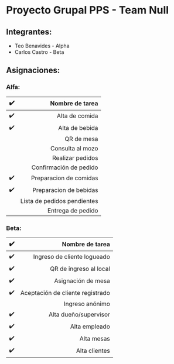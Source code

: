 # Proyecto Grupal PPS - Team Null

## Integrantes:

-   Teo Benavides - Alpha
-   Carlos Castro - Beta

## Asignaciones:

### Alfa:

| :heavy_check_mark: |             Nombre de tarea |
| -----------------: | --------------------------: |
| :heavy_check_mark: |              Alta de comida |
| :heavy_check_mark: |              Alta de bebida |
|                    |                  QR de mesa |
|                    |            Consulta al mozo |
|                    |            Realizar pedidos |
|                    |      Confirmación de pedido |
| :heavy_check_mark: |      Preparacion de comidas |
| :heavy_check_mark: |      Preparacion de bebidas |
|                    | Lista de pedidos pendientes |
|                    |           Entrega de pedido |

### Beta:

| :heavy_check_mark: |                  Nombre de tarea |
| -----------------: | -------------------------------: |
| :heavy_check_mark: |      Ingreso de cliente logueado |
| :heavy_check_mark: |           QR de ingreso al local |
| :heavy_check_mark: |               Asignación de mesa |
| :heavy_check_mark: | Aceptación de cliente registrado |
|                    |                  Ingreso anónimo |
| :heavy_check_mark: |            Alta dueño/supervisor |
| :heavy_check_mark: |                    Alta empleado |
| :heavy_check_mark: |                       Alta mesas |
| :heavy_check_mark: |                    Alta clientes |